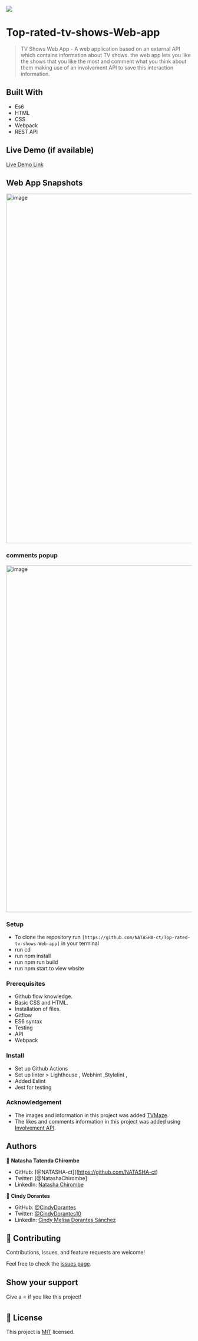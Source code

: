 ![](https://img.shields.io/badge/Microverse-blueviolet)

# Top-rated-tv-shows-Web-app
> TV Shows Web App - A web application based on an external API which contains information about TV shows. the web app lets you like the shows that you like the most and comment what you think about them making use of an involvement API to save this interaction information.


## Built With

- Es6
- HTML
- CSS
- Webpack
- REST API 


## Live Demo (if available)

[Live Demo Link](https://natasha-ct.github.io/Top-rated-tv-shows-Web-app/dist/)

## Web App Snapshots
<img width="949" alt="image" src="https://user-images.githubusercontent.com/106079814/183878284-3581c4df-f94c-4506-b92d-e2075c282022.png">

  ### comments popup
  <img width="942" alt="image" src="https://user-images.githubusercontent.com/106079814/183878765-7d83ae8a-f9fd-465b-b6bc-8e7671478a5e.png">


### Setup
- To clone the repository run `[https://github.com/NATASHA-ct/Top-rated-tv-shows-Web-app]` in your terminal
- run cd 
- run npm install
- run npm run build
- run npm start to view wbsite

### Prerequisites
- Github flow knowledge.
- Basic CSS and HTML.
- Installation of files.
- Gitflow
- ES6 syntax
- Testing
- API
- Webpack

### Install
- Set up Github Actions
- Set up linter > Lighthouse , Webhint ,Stylelint ,
- Added Eslint
- Jest for testing

### Acknowledgement
- The images and information in this project was added [TVMaze](https://www.tvmaze.com/api).
- The likes and comments information in this project was added using [Involvement API](https://www.notion.so/Involvement-API-869e60b5ad104603aa6db59e08150270).

## Authors

👤 **Natasha Tatenda Chirombe**

- GitHub: [@NATASHA-ct]((https://github.com/NATASHA-ct)
- Twitter: [@NatashaChirombe]
- LinkedIn: [Natasha Chirombe](linkedin.com/in/natasha-chirombe-1531aa17b)

👤 **Cindy Dorantes**

- GitHub: [@CindyDorantes](https://github.com/CindyDorantes)
- Twitter: [@CindyDorantes10](https://twitter.com/CindyDorantes10)
- LinkedIn: [Cindy Melisa Dorantes Sánchez](https://www.linkedin.com/in/cindydorantessanchez/)

## 🤝 Contributing

Contributions, issues, and feature requests are welcome!

Feel free to check the [issues page](https://github.com/NATASHA-ct/Top-rated-tv-shows-Web-app/issues).

## Show your support

Give a ⭐️ if you like this project!

## 📝 License

This project is [MIT](./MIT.md) licensed.

